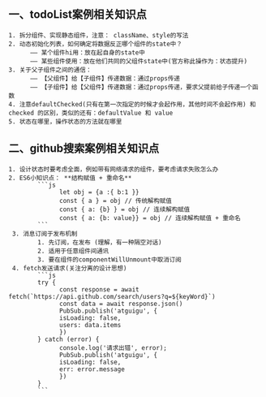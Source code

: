 ## 一、todoList案例相关知识点
    1. 拆分组件、实现静态组件，注意： className、style的写法
    2. 动态初始化列表，如何确定将数据反正哪个组件的state中？
          —— 某个组件hi用：放在起自身的state中
          —— 某些组件使用：放在他们共同的父组件state中(官方称此操作为：状态提升)
    3. 关于父子组件之间的通信：
          —— 【父组件】给【子组件】传递数据：通过props传递
          —— 【子组件】给【父组件】传递数据：通过props传递，要求父提前给子传递一个函数
    4. 注意defaultChecked(只有在第一次指定的时候才会起作用，其他时间不会起作用) 和 checked 的区别，类似的还有：defaultValue 和 value
    5. 状态在哪里，操作状态的方法就在哪里

## 二、github搜索案例相关知识点
    1. 设计状态时要考虑全面，例如带有网络请求的组件，要考虑请求失败怎么办
    2. ES6小知识点： **结构赋值 + 重命名**
            ```js
                  let obj = {a :{ b:1 }}
                  const { a } = obj // 传统解构赋值
                  const { a: {b} } = obj // 连续解构赋值
                  const { a: {b: value}} = obj // 连续解构赋值 + 重命名
            ```
     3. 消息订阅于发布机制
            1. 先订阅，在发布 (理解，有一种隔空对话)
            2. 适用于任意组件间通讯
            3. 要在组件的componentWillUnmount中取消订阅
     4. fetch发送请求(关注分离的设计思想)
            ```js
            try {
                  const response = await fetch(`https://api.github.com/search/users?q=${keyWord}`)
                  const data = await response.json()
                  PubSub.publish('atguigu', {
                  isLoading: false,
                  users: data.items
                  })
            } catch (error) {
                  console.log('请求出错', error);
                  PubSub.publish('atguigu', {
                  isLoading: false,
                  err: error.message
                  })
            }
            ```
            